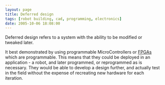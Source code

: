 ```yaml
---
layout: page
title: Deferred design
tags: [robot building, cad, programming, electronics]
date: 2005-10-06 18:08:00
---
```

Deferred design refers to a system with the ability to be modified or tweaked later.

It best demonstrated by using programmable MicroControllers or [FPGAs](/wiki/fpga.html "Field Programmable Gate Array") which are programmable. This means that they could be deployed in an application - a robot, and later programmed, or reprogrammed as is necessary. They would be able to develop a design further, and actually test in the field without the expense of recreating new hardware for each iteration.
